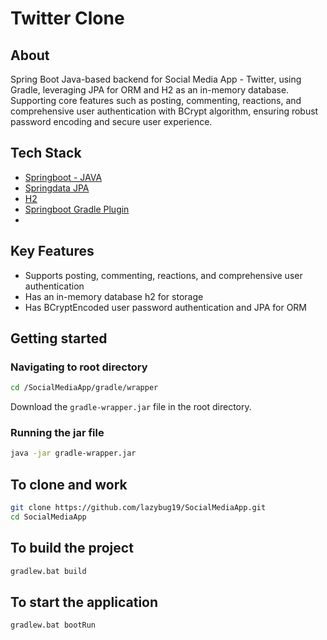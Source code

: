 # Twitter Clone 

## About

Spring Boot Java-based backend for Social Media App - Twitter, using Gradle, leveraging JPA for ORM and H2 as an in-memory database. Supporting core features such as posting, commenting, reactions, and comprehensive user authentication with BCrypt algorithm, ensuring robust password encoding and secure user experience.

## Tech Stack
- [Springboot - JAVA](https://docs.spring.io/spring-boot/index.html)
- [Springdata JPA](https://docs.spring.io/spring-data/jpa/reference/index.html)
- [H2](https://www.h2database.com/html/quickstart.html)
- [Springboot Gradle Plugin](https://docs.spring.io/spring-boot/docs/1.4.3.RELEASE/reference/html/build-tool-plugins-gradle-plugin.html)
- 
## Key Features

- Supports posting, commenting, reactions, and comprehensive user authentication
- Has an in-memory database h2 for storage
- Has BCryptEncoded user password authentication and JPA for ORM

## Getting started

### Navigating to root directory
```sh
cd /SocialMediaApp/gradle/wrapper
```

Download the ```gradle-wrapper.jar``` file in the root directory.

### Running the jar file
```sh
java -jar gradle-wrapper.jar
```
## To clone and work
```sh
git clone https://github.com/lazybug19/SocialMediaApp.git
cd SocialMediaApp
```

## To build the project
```sh
gradlew.bat build
```

## To start the application
```sh
gradlew.bat bootRun
```
